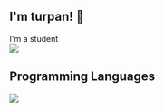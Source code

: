 ## I'm turpan! 👋

I'm a student<br>
![](https://github-readme-stats.vercel.app/api/top-langs?username=turpan9076&show_icons=true&locale=en&layout=compact&theme=transparent)

## Programming Languages
![](https://skillicons.dev/icons?i=c,python,latex)

<!--
**turpan9076/turpan9076** is a ✨ _special_ ✨ repository because its `README.md` (this file) appears on your GitHub profile.

Here are some ideas to get you started:

- 🔭 I’m currently working on ...
- 🌱 I’m currently learning ...
- 👯 I’m looking to collaborate on ...
- 🤔 I’m looking for help with ...
- 💬 Ask me about ...
- 📫 How to reach me: ...
- 😄 Pronouns: ...
- ⚡ Fun fact: ...
-->
